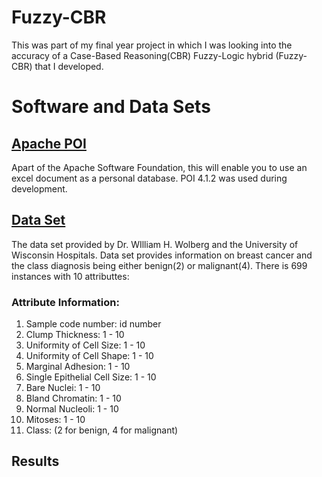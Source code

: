 # Fuzzy-CBR
This was part of my final year project in which I was looking into the accuracy of a Case-Based Reasoning(CBR) Fuzzy-Logic hybrid (Fuzzy-CBR) that I developed. 

# Software and Data Sets

## [Apache POI](https://poi.apache.org/)
Apart of the Apache Software Foundation, this will enable you to use an excel document as a personal database. POI 4.1.2 was used during development. 

## [Data Set](https://archive.ics.uci.edu/ml/datasets/breast+cancer+wisconsin+(original)) 
The data set provided by Dr. WIlliam H. Wolberg and the University of Wisconsin Hospitals. Data set provides information on breast cancer and the class diagnosis being either benign(2) or malignant(4). There is 699 instances with 10 attributtes:

### Attribute Information:
1. Sample code number: id number
2. Clump Thickness: 1 - 10
3. Uniformity of Cell Size: 1 - 10
4. Uniformity of Cell Shape: 1 - 10
5. Marginal Adhesion: 1 - 10
6. Single Epithelial Cell Size: 1 - 10
7. Bare Nuclei: 1 - 10
8. Bland Chromatin: 1 - 10
9. Normal Nucleoli: 1 - 10
10. Mitoses: 1 - 10
11. Class: (2 for benign, 4 for malignant)


## Results
